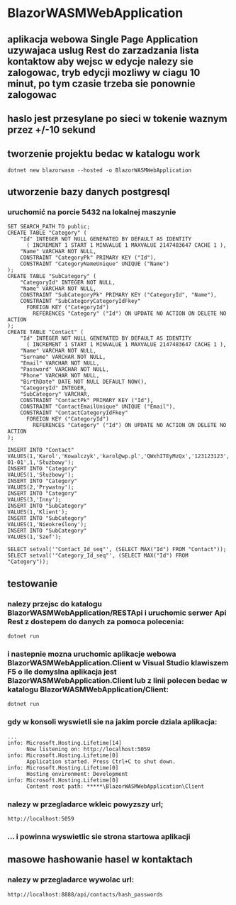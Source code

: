 # BlazorWASMWebApplication

## aplikacja webowa Single Page Application uzywajaca uslug Rest do zarzadzania lista kontaktow aby wejsc w edycje nalezy sie zalogowac, tryb edycji mozliwy w ciagu 10 minut, po tym czasie trzeba sie ponownie zalogowac

## haslo jest przesylane po sieci w tokenie waznym przez +/-10 sekund

## tworzenie projektu bedac w katalogu work

```
dotnet new blazorwasm --hosted -o BlazorWASMWebApplication
```

## utworzenie bazy danych postgresql
### uruchomić na porcie 5432 na lokalnej maszynie

```
SET SEARCH_PATH TO public;
CREATE TABLE "Category" (
    "Id" INTEGER NOT NULL GENERATED BY DEFAULT AS IDENTITY
      ( INCREMENT 1 START 1 MINVALUE 1 MAXVALUE 2147483647 CACHE 1 ),
    "Name" VARCHAR NOT NULL,
    CONSTRAINT "CategoryPk" PRIMARY KEY ("Id"),
    CONSTRAINT "CategoryNameUnique" UNIQUE ("Name")
);
CREATE TABLE "SubCategory" (
    "CategoryId" INTEGER NOT NULL,
    "Name" VARCHAR NOT NULL,
    CONSTRAINT "SubCategoryPk" PRIMARY KEY ("CategoryId", "Name"),
    CONSTRAINT "SubCategoryCategoryIdFkey"
      FOREIGN KEY ("CategoryId")
        REFERENCES "Category" ("Id") ON UPDATE NO ACTION ON DELETE NO ACTION
);
CREATE TABLE "Contact" (
    "Id" INTEGER NOT NULL GENERATED BY DEFAULT AS IDENTITY
      ( INCREMENT 1 START 1 MINVALUE 1 MAXVALUE 2147483647 CACHE 1 ),
    "Name" VARCHAR NOT NULL,
    "Surname" VARCHAR NOT NULL,
    "Email" VARCHAR NOT NULL,
    "Password" VARCHAR NOT NULL,
    "Phone" VARCHAR NOT NULL,
    "BirthDate" DATE NOT NULL DEFAULT NOW(),
    "CategoryId" INTEGER,
    "SubCategory" VARCHAR,
    CONSTRAINT "ContactPk" PRIMARY KEY ("Id"),
    CONSTRAINT "ContactEmailUnique" UNIQUE ("Email"),
    CONSTRAINT "ContactCategoryIdFkey"
      FOREIGN KEY ("CategoryId")
        REFERENCES "Category" ("Id") ON UPDATE NO ACTION ON DELETE NO ACTION
);
```

```
INSERT INTO "Contact"
VALUES(1,'Karol','Kowalczyk','karol@wp.pl','QWxhITEyMzQx','123123123','1970-01-01',1,'Służbowy');
INSERT INTO "Category"
VALUES(1,'Służbowy');
INSERT INTO "Category"
VALUES(2,'Prywatny');
INSERT INTO "Category"
VALUES(3,'Inny');
INSERT INTO "SubCategory"
VALUES(1,'Klient');
INSERT INTO "SubCategory"
VALUES(1,'Nieokreślony');
INSERT INTO "SubCategory"
VALUES(1,'Szef');
```

```
SELECT setval('"Contact_Id_seq"', (SELECT MAX("Id") FROM "Contact"));
SELECT setval('"Category_Id_seq"', (SELECT MAX("Id") FROM "Category"));
```

## testowanie

### nalezy przejsc do katalogu BlazorWASMWebApplication/RESTApi i uruchomic serwer Api Rest z dostepem do danych za pomoca polecenia:

```
dotnet run
```

### i nastepnie mozna uruchomic aplikacje webowa BlazorWASMWebApplication.Client w Visual Studio klawiszem F5 o ile domyslna aplikacja jest BlazorWASMWebApplication.Client lub z linii polecen bedac w katalogu BlazorWASMWebApplication/Client:

```
dotnet run
```

### gdy w konsoli wyswietli sie na jakim porcie dziala aplikacja:

```
...
info: Microsoft.Hosting.Lifetime[14]
      Now listening on: http://localhost:5059
info: Microsoft.Hosting.Lifetime[0]
      Application started. Press Ctrl+C to shut down.
info: Microsoft.Hosting.Lifetime[0]
      Hosting environment: Development
info: Microsoft.Hosting.Lifetime[0]
      Content root path: *****\BlazorWASMWebApplication\Client
```

### nalezy w przegladarce wkleic powyzszy url;

```
http://localhost:5059
```

### ... i powinna wyswietlic sie strona startowa aplikacji

## masowe hashowanie hasel w kontaktach
### nalezy w przegladarce wywolac url:

```
http://localhost:8888/api/contacts/hash_passwords
```
